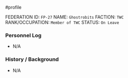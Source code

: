 #profile 

FEDERATION ID: `FP-27`
NAME: `Ghostrobits`
FACTION: `TWC`
RANK/OCCUPATION: `Member of TWC`
STATUS: `On Leave`

### Personnel Log
- N/A

### History / Background
- N/A
